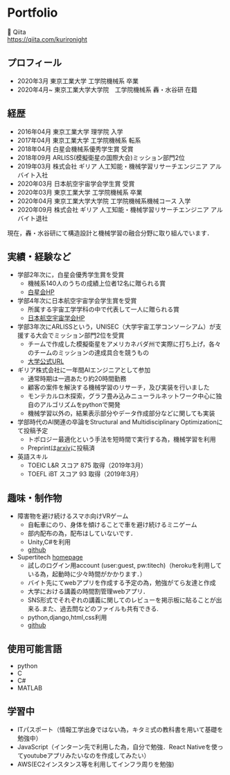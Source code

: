 # Portfolio
📗 Qiita  
https://qiita.com/kurironight

## プロフィール
- 2020年3月  東京工業大学 工学院機械系 卒業
- 2020年4月~ 東京工業大学大学院　工学院機械系 轟・水谷研 在籍

## 経歴

- 2016年04月 東京工業大学 理学院 入学
- 2017年04月 東京工業大学 工学院機械系 転系
- 2018年04月 白星会機械系優秀学生賞 受賞
- 2018年09月 ARLISS(模擬衛星の国際大会)ミッション部門2位
- 2019年03月 株式会社 ギリア 人工知能・機械学習リサーチエンジニア アルバイト入社
- 2020年03月 日本航空宇宙学会学生賞 受賞
- 2020年03月 東京工業大学 工学院機械系 卒業
- 2020年04月 東京工業大学大学院 工学院機械系機械コース 入学
- 2020年09月 株式会社 ギリア 人工知能・機械学習リサーチエンジニア アルバイト退社

現在，轟・水谷研にて構造設計と機械学習の融合分野に取り組んでいます．

## 実績・経験など
- 学部2年次に，白星会優秀学生賞を受賞
  - 機械系140人のうちの成績上位者12名に贈られる賞
  - [白星会HP](https://www.kuramae.ne.jp/hakusei/hyoushou_detail/id=2811)
- 学部4年次に日本航空宇宙学会学生賞を受賞
  - 所属する宇宙工学学科の中で代表して一人に贈られる賞
  - [日本航空宇宙学会HP](https://www.jsass.or.jp/award/102/)
- 学部3年次にARLISSという，UNISEC（大学宇宙工学コンソーシアム）が支援する大会でミッション部門2位を受賞
  - チームで作成した模擬衛星をアメリカネバダ州で実際に打ち上げ，各々のチームのミッションの達成具合を競うもの
  - [大学公式URL](https://www.titech.ac.jp/news/2019/043242.html)
- ギリア株式会社に一年間AIエンジニアとして参加
  - 通常時期は一週あたり約20時間勤務
  - 顧客の案件を解決する機械学習のリサーチ，及び実装を行いました
  - モンテカルロ木探索，グラフ畳み込みニューラルネットワーク中心に独自のアルゴリズムをpythonで開発
  - 機械学習以外の，結果表示部分やデータ作成部分などに関しても実装
- 学部時代のAI関連の卒論をStructural and Multidisciplinary Optimizationにて投稿予定
  - トポロジー最適化という手法を短時間で実行する為，機械学習を利用
  - Preprintは[arxiv](https://arxiv.org/abs/2004.05461)に投稿済
- 英語スキル
  - TOEIC L&R スコア 875 取得（2019年3月）
  - TOEFL iBT スコア 93 取得（2019年3月）
## 趣味・制作物
- 障害物を避け続けるスマホ向けVRゲーム
  - 自転車にのり、身体を傾けることで車を避け続けるミニゲーム
  - 部内配布の為，配布はしていないです．
  - Unity,C#を利用
  - [github](https://github.com/kurironight/VRcyclegame)
- Supertitech
[homepage](https://newsupertitech.herokuapp.com/login)
  - 試しのログイン用account (user:guest, pw:titech)（herokuを利用している為，起動時に少々時間がかかります．）
  - バイト先にてwebアプリを作成する予定の為，勉強がてら友達と作成
  - 大学における講義の時間割管理webアプリ．
  - SNS形式でそれぞれの講義に関してのレビューを掲示板に貼ることが出来る.また、過去問などのファイルも共有できる.
  - python,django,html,css利用
  - [github](https://github.com/kurironight/Supertitech_app)

## 使用可能言語
- python
- C
- C#
- MATLAB

## 学習中
- ITパスポート（情報工学出身ではない為，キタミ式の教科書を用いて基礎を勉強中）
- JavaScript（インターン先で利用した為，自分で勉強．React Nativeを使ってyoutubeアプリみたいなのを作成してみたい）
- AWS(EC2インスタンス等を利用してインフラ周りを勉強)
